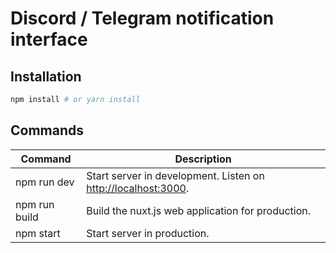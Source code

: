 # Discord / Telegram notification interface

## Installation

```bash
npm install # or yarn install
```
## Commands

| Command | Description |
|---------|-------------|
| npm run dev | Start server in development. Listen on [http://localhost:3000](http://localhost:3000). |
| npm run build | Build the nuxt.js web application for production. |
| npm start | Start server in production. |



